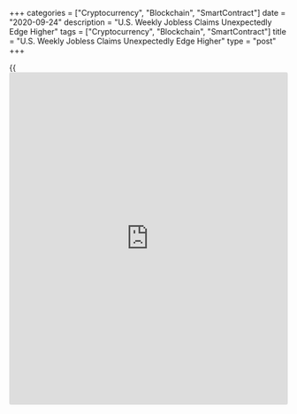 +++
categories = ["Cryptocurrency", "Blockchain", "SmartContract"]
date = "2020-09-24"
description = "U.S. Weekly Jobless Claims Unexpectedly Edge Higher"
tags = ["Cryptocurrency", "Blockchain", "SmartContract"]
title = "U.S. Weekly Jobless Claims Unexpectedly Edge Higher"
type = "post"
+++

{{<iframe id="large-banner" src="https://www.bounty.group/#slide=16.0" width="100%" height="600" scrolling="no" style="border: 0px solid rgb(216, 221, 230); border-radius: 3px;">}}

In a sign of continued weakness in the labor market, the Labor
Department released a report on Thursday showing an unexpected uptick in
first-time claims for U.S. unemployment benefits in the week ended
September 19th.

The report said initial jobless claims inched up to 870,000, an increase
of 4,000 from the previous week's revised level of 866,000.

The modest increase surprised economists, who had expected jobless
claims to drop to 843,000 from the 860,000 originally reported for the
previous week.

Meanwhile, the Labor Department said the less volatile four-week moving
average fell to 878,250, a decrease of 35,250 from the previous week's
revised average of 913,500.

For comments and feedback [contact](https://www.playgroundfx.com/contact/): editorial@rtt[news](https://www.letsplayfx.com/blog/forex-news-website/).com

[Economic News][1]

 **What parts of the world are seeing the best (and worst) economic
performances lately? Click[here][2] to check out our [Econ Scorecard][2]
and find out! See up-to-the-moment [ranking](https://www.playgroundfx.com/blog/crypto-exchange-ranking/)s for the best and worst
performers in [GDP][3], [unemployment rate][4], [inflation][5] and much
more.**

   1. www.rtt[news](https://www.letsplayfx.com/blog/forex-news-website/).com/Content/EconomicNews.aspx
   2. www.rtt[news](https://www.letsplayfx.com/blog/forex-news-website/).com/economic-scorecard/world-rank/retail-sales/highest-performance.aspx
   3. www.rtt[news](https://www.letsplayfx.com/blog/forex-news-website/).com/economic-scorecard/world-rank/GDP/highest-performance.aspx
   4. www.rtt[news](https://www.letsplayfx.com/blog/forex-news-website/).com/economic-scorecard/world-rank/unemployment-rate/lowest-performance.aspx
   5. www.rtt[news](https://www.letsplayfx.com/blog/forex-news-website/).com/economic-scorecard/world-rank/CPI/highest-performance.aspx